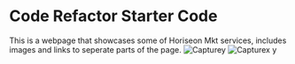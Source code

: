 # Code Refactor Starter Code

This is a webpage that showcases some of Horiseon Mkt services, includes images and links to seperate parts of the page.
![Capturey](https://user-images.githubusercontent.com/129014586/235002307-1ac465b1-68e5-4052-9398-24b497b09886.PNG)
![Capturex](https://user-images.githubusercontent.com/129014586/235002346-43ea067f-7c09-461f-949e-7688cab80dee.PNG)
y
